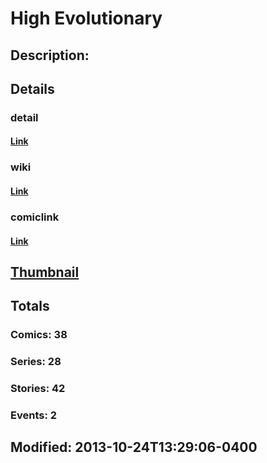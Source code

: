 # High Evolutionary
## Description: 
## Details
### detail
#### [Link](http://marvel.com/comics/characters/1011300/high_evolutionary?utm_campaign=apiRef&utm_source=225578a89fc76f3d20fbffda5d17a88d)
### wiki
#### [Link](http://marvel.com/universe/High%20Evolutionary?utm_campaign=apiRef&utm_source=225578a89fc76f3d20fbffda5d17a88d)
### comiclink
#### [Link](http://marvel.com/comics/characters/1011300/high_evolutionary?utm_campaign=apiRef&utm_source=225578a89fc76f3d20fbffda5d17a88d)
## [Thumbnail](http://i.annihil.us/u/prod/marvel/i/mg/3/f0/5269583a77bd3.jpg)
## Totals
### Comics: 38
### Series: 28
### Stories: 42
### Events: 2
## Modified: 2013-10-24T13:29:06-0400